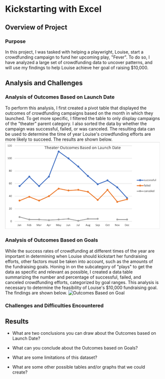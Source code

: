 # Kickstarting with Excel

## Overview of Project

### Purpose
In this project, I was tasked with helping a playwright, Louise, start a crowdfunding campaign to fund her upcoming play, "Fever". To do so, I have analyzed a large set of crowdfunding data to uncover patterns, and will use my findings to help Louise achieve her goal of raising $10,000. 

## Analysis and Challenges

### Analysis of Outcomes Based on Launch Date
To perform this analysis, I first created a pivot table that displayed the outcomes of crowdfunding campaigns based on the month in which they launched. To get more specific, I filtered the table to only display campaigns of the "theater" parent category. I also sorted the data by whether the campaign was successful, failed, or was canceled. The resulting data can be used to determine the time of year Louise's crowdfunding efforts are more likely to succeed. The results are shown below.
![Theater Outcomes vs Launch](Theater_Outcomes_vs_Launch.png)

### Analysis of Outcomes Based on Goals
While the success rates of crowdfunding at different times of the year are important in determining when Louise should kickstart her fundraising efforts, other factors must be taken into account, such as the amounts of the fundraising goals. Honing in on the subcategory of "plays" to get the data as specific and relevant as possible, I created a data table summarizing the number and percentage of successful, failed, and canceled crowdfunding efforts, categorized by goal ranges. This analysis is necessary to determine the feasibility of Louise's $10,000 fundraising goal. The findings are shown below.
![Outcomes Based on Goal](Outcomes_Based_on_Goal.png)

### Challenges and Difficulties Encountered

## Results

- What are two conclusions you can draw about the Outcomes based on Launch Date?

- What can you conclude about the Outcomes based on Goals?

- What are some limitations of this dataset?

- What are some other possible tables and/or graphs that we could create?
